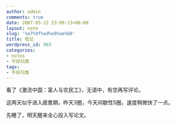 ```yaml
---
author: admin
comments: true
date: 2007-05-22 23:09:13+00:00
layout: note
slug: '%e7%9f%ad%e8%ae%b0'
title: 短记
wordpress_id: 983
categories:
- notes
- 不好归类
tags:
- 不好归类
---
```


看了《激流中国：富人与农民工》，无语中，有空再写评论。

这两天似乎进入疲惫期，昨天3圈，今天间歇性5圈，速度稍微快了一点。

先睡了，明天醒来全心投入写论文。
